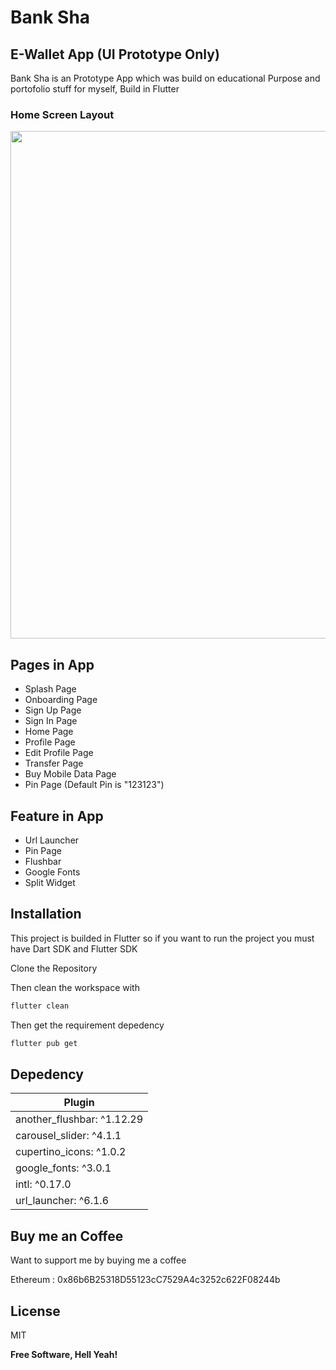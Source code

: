 # Bank Sha
## E-Wallet App (UI Prototype Only)

Bank Sha is an Prototype App which was build on educational Purpose and portofolio stuff for myself,
Build in Flutter

### Home Screen Layout 

<img src="https://i.ibb.co/ZLCbmNy/Home.png" height="812">

## Pages in App

- Splash Page
- Onboarding Page
- Sign Up Page
- Sign In Page
- Home Page
- Profile Page
- Edit Profile Page
- Transfer Page
- Buy Mobile Data Page
- Pin Page (Default Pin is "123123")

## Feature in App

- Url Launcher
- Pin Page
- Flushbar
- Google Fonts
- Split Widget

## Installation

This project is builded in Flutter so if you want to run the project you must have Dart SDK and Flutter SDK


Clone the Repository

Then clean the workspace with

```sh
flutter clean
```

Then get the requirement depedency

```sh
flutter pub get
```

## Depedency

| Plugin |
| ------ |
| another_flushbar: ^1.12.29 |
| carousel_slider: ^4.1.1 |
| cupertino_icons: ^1.0.2 | 
|  google_fonts: ^3.0.1 |
| intl: ^0.17.0 | 
| url_launcher: ^6.1.6| 


## Buy me an Coffee

Want to support me by buying me a coffee

Ethereum : 0x86b6B25318D55123cC7529A4c3252c622F08244b


## License

MIT

**Free Software, Hell Yeah!**
